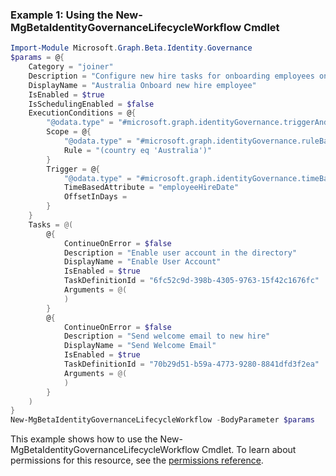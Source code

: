 ### Example 1: Using the New-MgBetaIdentityGovernanceLifecycleWorkflow Cmdlet
```powershell
Import-Module Microsoft.Graph.Beta.Identity.Governance
$params = @{
	Category = "joiner"
	Description = "Configure new hire tasks for onboarding employees on their first day"
	DisplayName = "Australia Onboard new hire employee"
	IsEnabled = $true
	IsSchedulingEnabled = $false
	ExecutionConditions = @{
		"@odata.type" = "#microsoft.graph.identityGovernance.triggerAndScopeBasedConditions"
		Scope = @{
			"@odata.type" = "#microsoft.graph.identityGovernance.ruleBasedSubjectSet"
			Rule = "(country eq 'Australia')"
		}
		Trigger = @{
			"@odata.type" = "#microsoft.graph.identityGovernance.timeBasedAttributeTrigger"
			TimeBasedAttribute = "employeeHireDate"
			OffsetInDays = 
		}
	}
	Tasks = @(
		@{
			ContinueOnError = $false
			Description = "Enable user account in the directory"
			DisplayName = "Enable User Account"
			IsEnabled = $true
			TaskDefinitionId = "6fc52c9d-398b-4305-9763-15f42c1676fc"
			Arguments = @(
			)
		}
		@{
			ContinueOnError = $false
			Description = "Send welcome email to new hire"
			DisplayName = "Send Welcome Email"
			IsEnabled = $true
			TaskDefinitionId = "70b29d51-b59a-4773-9280-8841dfd3f2ea"
			Arguments = @(
			)
		}
	)
}
New-MgBetaIdentityGovernanceLifecycleWorkflow -BodyParameter $params
```
This example shows how to use the New-MgBetaIdentityGovernanceLifecycleWorkflow Cmdlet.
To learn about permissions for this resource, see the [permissions reference](/graph/permissions-reference).
